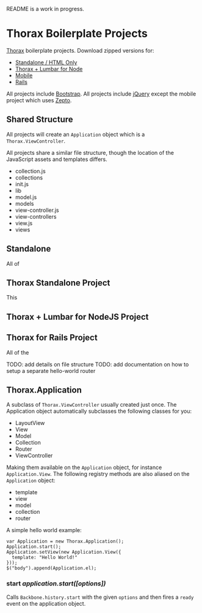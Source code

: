 README is a work in progress.

# Thorax Boilerplate Projects

[Thorax](http://thoraxjs.org/) boilerplate projects. Download zipped versions for:

- [Standalone / HTML Only](https://github.com/downloads/walmartlabs/thorax/thorax-html.zip)
- [Thorax + Lumbar for Node](https://github.com/downloads/walmartlabs/thorax/thorax-node.zip)
- [Mobile](https://github.com/downloads/walmartlabs/thorax/thorax-mobile.zip)
- [Rails](https://github.com/downloads/walmartlabs/thorax/thorax-rails.zip)

All projects include [Bootstrap](http://twitter.github.com/bootstrap/). All projects include [jQuery](http://jquery.com) except the mobile project which uses [Zepto](http://zeptojs.com).

## Shared Structure

All projects will create an `Application` object which is a `Thorax.ViewController`.

All projects share a similar file structure, though the location of the JavaScript assets and templates differs.

- collection.js
- collections
- init.js
- lib
- model.js
- models
- view-controller.js
- view-controllers
- view.js
- views

## Standalone

All of 

## Thorax Standalone Project

This 

## Thorax + Lumbar for NodeJS Project

## Thorax for Rails Project

All of the 


TODO: add details on file structure
TODO: add documentation on how to setup a separate hello-world router


## Thorax.Application

A subclass of `Thorax.ViewController` usually created just once. The Application object automatically subclasses the following classes for you:

- LayoutView
- View
- Model
- Collection
- Router
- ViewController

Making them available on the `Application` object, for instance `Application.View`. The following registry methods are also aliased on the `Application` object:

- template
- view
- model
- collection
- router

A simple hello world example:

    var Application = new Thorax.Application();
    Application.start();
    Application.setView(new Application.View({
      template: "Hello World!"
    }));
    $("body").append(Application.el);

### start *application.start([options])*

Calls `Backbone.history.start` with the given `options` and then fires a `ready` event on the application object.
